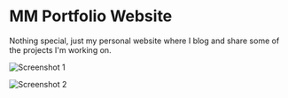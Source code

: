 MM Portfolio Website
=========

Nothing special, just my personal website where I blog and share some of the projects I'm working on.


![Screenshot 1](https://raw.github.com/marcomorawec/portfolio/img/portfolio/portfolio1.png)

![Screenshot 2](https://raw.github.com/marcomorawec/portfolio/img/portfolio/portfolio2.png)

